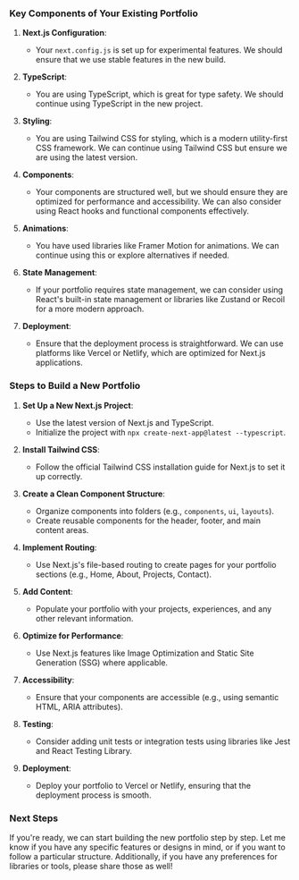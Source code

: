 ### Key Components of Your Existing Portfolio

1. **Next.js Configuration**:
   - Your `next.config.js` is set up for experimental features. We should ensure that we use stable features in the new build.

2. **TypeScript**:
   - You are using TypeScript, which is great for type safety. We should continue using TypeScript in the new project.

3. **Styling**:
   - You are using Tailwind CSS for styling, which is a modern utility-first CSS framework. We can continue using Tailwind CSS but ensure we are using the latest version.

4. **Components**:
   - Your components are structured well, but we should ensure they are optimized for performance and accessibility. We can also consider using React hooks and functional components effectively.

5. **Animations**:
   - You have used libraries like Framer Motion for animations. We can continue using this or explore alternatives if needed.

6. **State Management**:
   - If your portfolio requires state management, we can consider using React's built-in state management or libraries like Zustand or Recoil for a more modern approach.

7. **Deployment**:
   - Ensure that the deployment process is straightforward. We can use platforms like Vercel or Netlify, which are optimized for Next.js applications.

### Steps to Build a New Portfolio

1. **Set Up a New Next.js Project**:
   - Use the latest version of Next.js and TypeScript.
   - Initialize the project with `npx create-next-app@latest --typescript`.

2. **Install Tailwind CSS**:
   - Follow the official Tailwind CSS installation guide for Next.js to set it up correctly.

3. **Create a Clean Component Structure**:
   - Organize components into folders (e.g., `components`, `ui`, `layouts`).
   - Create reusable components for the header, footer, and main content areas.

4. **Implement Routing**:
   - Use Next.js's file-based routing to create pages for your portfolio sections (e.g., Home, About, Projects, Contact).

5. **Add Content**:
   - Populate your portfolio with your projects, experiences, and any other relevant information.

6. **Optimize for Performance**:
   - Use Next.js features like Image Optimization and Static Site Generation (SSG) where applicable.

7. **Accessibility**:
   - Ensure that your components are accessible (e.g., using semantic HTML, ARIA attributes).

8. **Testing**:
   - Consider adding unit tests or integration tests using libraries like Jest and React Testing Library.

9. **Deployment**:
   - Deploy your portfolio to Vercel or Netlify, ensuring that the deployment process is smooth.

### Next Steps

If you're ready, we can start building the new portfolio step by step. Let me know if you have any specific features or designs in mind, or if you want to follow a particular structure. Additionally, if you have any preferences for libraries or tools, please share those as well!